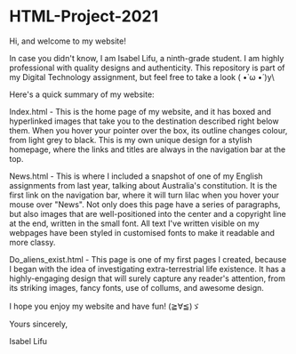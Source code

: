 # HTML-Project-2021
Hi, and welcome to my website! 

In case you didn't know, I am Isabel Lifu, a ninth-grade student. I am highly professional with quality designs and authenticity. This repository is part of my Digital Technology assignment, but feel free to take a look ( •̀ ω •́ )y\


Here's a quick summary of my website:

Index.html - This is the home page of my website, and it has boxed and hyperlinked images that take you to the destination described right below them. When you hover your pointer over the box, its outline changes colour, from light grey to black. This is my own unique design for a stylish homepage, where the links and titles are always in the navigation bar at the top.

News.html - This is where I included a snapshot of one of my English assignments from last year, talking about Australia's constitution. It is the first link on the navigation bar, where it will turn lilac when you hover your mouse over "News". Not only does this page have a series of paragraphs, but also images that are well-positioned into the center and a copyright line at the end, written in the small font. All text I've written visible on my webpages have been styled in customised fonts to make it readable and more classy.

Do_aliens_exist.html - This page is one of my first pages I created, because I began with the idea of investigating extra-terrestrial life existence. It has a highly-engaging design that will surely capture any reader's attention, from its striking images, fancy fonts, use of collums, and awesome design.


I hope you enjoy my website and have fun! (≧∀≦)ゞ

Yours sincerely, 

Isabel Lifu


